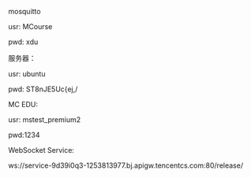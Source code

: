 mosquitto

usr: MCourse

pwd: xdu



服务器：

usr: ubuntu

pwd: ST8nJE5Uc{ej,/



MC EDU:

usr: mstest_premium2

pwd:1234





WebSocket Service:

ws://service-9d39i0q3-1253813977.bj.apigw.tencentcs.com:80/release/


